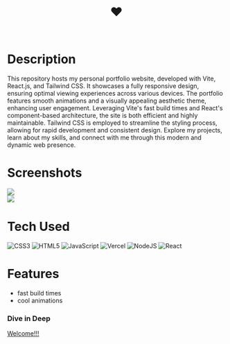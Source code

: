 <div align="center">
      <h1> ❤️ </h1>  
     </div>
     
<p align="center"> <a href="https://x.com/AaryaCh87439746" target="_blank"><img alt="" src="https://img.shields.io/badge/Twitter-1DA1F2?style=normal&logo=twitter&logoColor=white" style="vertical-align:center" /></a> <a href="https://www.instagram.com/aarya_c111/" target="_blank"><img alt="" src="https://img.shields.io/badge/Instagram-E4405F?style=normal&logo=instagram&logoColor=white" style="vertical-align:center" /></a> <a href="https://www.linkedin.com/in/aarya-chauhan/}" target="_blank"><img alt="" src="https://img.shields.io/badge/LinkedIn-0077B5?style=normal&logo=linkedin&logoColor=white" style="vertical-align:center" /></a> </p>

# Description
This repository hosts my personal portfolio website, developed with Vite, React.js, and Tailwind CSS. It showcases a fully responsive design, ensuring optimal viewing experiences across various devices. The portfolio features smooth animations and a visually appealing aesthetic theme, enhancing user engagement. Leveraging Vite's fast build times and React's component-based architecture, the site is both efficient and highly maintainable. Tailwind CSS is employed to streamline the styling process, allowing for rapid development and consistent design. Explore my projects, learn about my skills, and connect with me through this modern and dynamic web presence.


# Screenshots
 <img src="https://blogger.googleusercontent.com/img/b/R29vZ2xl/AVvXsEgzD8He6siP4-VNKfTYaLoXgzjpm1gxoTHO5wj4alFUgzJ5FDFDf-QEESGf1iGvMiReFaWrPK4SWlqGnyk-3evMLbYn7sC4CBh6zRmjcuNniNWFp1bGjAjf_ABDpo1TMUyA2DCe9PQZ9L3911k_FeR77YpoSLHO4LMKmyFPaPDCglfTgT-nYzYcJxO6Tzo/s1897/Screenshot%20(49).png">
 <br/>
 <img src="https://blogger.googleusercontent.com/img/b/R29vZ2xl/AVvXsEhpYHN5MlfyqllOaGHAIDjThul6KjJMK-YOwajvrcRibqB1o9tj7kwgUcQbrvm6Kmu52BFDSKjOaPjcDwPowQ9aSUPKMCZsGm7wKhGt_EVTBIN-gRRfPNIpaSuJ86H87jRS_pTDk3WqWp1XeziGBsKNnCWy8kXowKagV8WIWrCnbNDegTGE0N9Rmz8UU54/s1900/Screenshot%20(50).png">
 
# Tech Used
 ![CSS3](https://img.shields.io/badge/css3-%231572B6.svg?style=for-the-badge&logo=css3&logoColor=white) ![HTML5](https://img.shields.io/badge/html5-%23E34F26.svg?style=for-the-badge&logo=html5&logoColor=white) ![JavaScript](https://img.shields.io/badge/javascript-%23323330.svg?style=for-the-badge&logo=javascript&logoColor=%23F7DF1E) ![Vercel](https://img.shields.io/badge/vercel-%23000000.svg?style=for-the-badge&logo=vercel&logoColor=white) ![NodeJS](https://img.shields.io/badge/node.js-6DA55F?style=for-the-badge&logo=node.js&logoColor=white) ![React](https://img.shields.io/badge/react-%2320232a.svg?style=for-the-badge&logo=react&logoColor=%2361DAFB)
      
# Features
- fast build times
- cool animations

### Dive in Deep
[Welcome!!!](https://aaryachauhan.vercel.app/)
 


      
